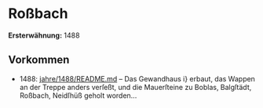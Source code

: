# Roßbach

**Ersterwähnung:** 1488

## Vorkommen
- 1488: [jahre/1488/README.md](../jahre/1488/README.md) – Das Gewandhaus i} erbaut, das Wappen an der
Treppe anders verſeßt, und die Mauerſteine zu Boblas,
Balgſtädt, Roßbach, Neidſhüß geholt worden...
